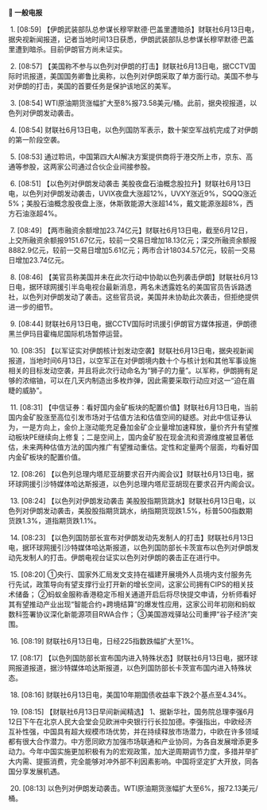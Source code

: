 **📰 一般电报**

  1. [08:59] 【伊朗武装部队总参谋长穆罕默德·巴盖里遭暗杀】财联社6月13日电，据央视新闻报道，记者当地时间13日获悉，伊朗武装部队总参谋长穆罕默德·巴盖里遭到暗杀。目前伊朗官方尚未证实。

  2. [08:57] 【美国称不参与以色列对伊朗的打击】财联社6月13日电，据CCTV国际时讯报道，美国国务卿鲁比奥称，以色列对伊朗采取了单方面行动。美国不参与对伊朗的打击，美国的首要任务是保护该地区的美军。

  3. [08:54] WTI原油期货涨幅扩大至8%报73.58美元/桶。此前，据央视报道，以色列对伊朗发动袭击。

  4. [08:54] 财联社6月13日电，以色列国防军表示，数十架空军战机完成了对伊朗的第一阶段空袭。

  5. [08:53] 通过聆讯，中国第四大AI解决方案提供商将于港交所上市，京东、高通等参股，这两家公司通过合伙企业间接参股。

  6. [08:51] 【以色列对伊朗发动袭击 美股夜盘石油概念股拉升】财联社6月13日电，以色列对伊朗发动袭击，UVIX夜盘大涨超12%，UVXY涨近9%，SQQQ涨近5%；美股石油概念股夜盘上涨，休斯敦能源大涨超14%，戴文能源涨超8%，西方石油涨超4%。

  7. [08:49] 【两市融资余额增加23.74亿元】财联社6月13日电，截至6月12日，上交所融资余额报9151.67亿元，较前一交易日增加18.13亿元；深交所融资余额报8882.9亿元，较前一交易日增加5.61亿元；两市合计18034.57亿元，较前一交易日增加23.74亿元。

  8. [08:46] 【美官员称美国并未在此次行动中协助以色列袭击伊朗】财联社6月13日电，据环球网援引半岛电视台最新消息，两名未透露姓名的美国官员告诉路透社，以色列对伊朗发动了袭击。这些官员说，美国并未协助此次袭击，但拒绝提供进一步的细节。

  9. [08:44] 财联社6月13日电，据CCTV国际时讯援引伊朗官方媒体报道，伊朗德黑兰伊玛目霍梅尼国际机场暂停运营。

  10. [08:35] 【以军证实对伊朗核计划发动空袭】财联社6月13日电，据央视新闻报道，当地时间6月13日，以空军正在对伊朗境内数十个与核计划和其他军事设施相关的目标发动空袭，并且将此次行动命名为“狮子的力量”。以军称，伊朗拥有足够的浓缩铀，可以在几天内制造出多枚炸弹，因此需要采取行动应对这一“迫在眉睫的威胁”。

  11. [08:31] 【中信证券：看好国内金矿板块的配置价值】财联社6月13日电，当前国内金矿股涨至高位引发市场对于估值方法和估值空间的疑惑。对此中信证券认为，一是方向上，金价上涨动能充足叠加金矿企业量增加速释放，量价齐升有望推动板块PE继续向上修复；二是空间上，国内金矿股在现金流和资源维度被显著低估，未来两种估值方法的国内推广有望推动重估。定性和定量两个层面，均看好国内金矿板块的配置价值。

  12. [08:26] 【以色列总理内塔尼亚胡要求召开内阁会议】财联社6月13日电，据环球网援引沙特媒体哈达斯报道，以色列总理内塔尼亚胡现在要求召开内阁会议。

  13. [08:24] 【以色列对伊朗发动袭击 美股股指期货跳水】财联社6月13日电，以色列对伊朗发动袭击，美股股指期货跳水，纳指期货现跌1.5%，标普500指数期货跌1.3%，道指期货跌1.1%。

  14. [08:23] 【以色列国防部长宣布对伊朗发动先发制人的打击】财联社6月13日电，据环球网援引沙特媒体哈达斯报道，以色列国防部长卡茨宣布以色列对伊朗发动先发制人的打击。伊朗电视台证实以色列对伊朗的袭击正在进行中。

  15. [08:20] ①央行、国家外汇局发文支持在福建开展境外人员境内支付服务先行先试，政策导向有望支撑行业打开新的增长空间，这家公司拥有CIPS的相关技术储备；
②蚂蚁金服称香港稳定币相关通道开启后将尽快提交申请，分析师看好其有望推动产业出现“智能合约+跨境结算”的爆发性应用，这家公司年初刚和蚂蚁数科签署协议深化新能源项目RWA合作；
③美国游戏驿站公司重押“谷子经济”突围。

  16. [08:19] 财联社6月13日电，日经225指数跌幅扩大至1%。

  17. [08:17] 【以色列国防部长宣布国内进入特殊状态】财联社6月13日电，据环球网报道报道，据沙特媒体哈达斯报道，以色列国防部长卡茨宣布国内进入特殊状态。

  18. [08:16] 财联社6月13日电，美国10年期国债收益率下跌2个基点至4.34%。

  19. [08:15] 【财联社6月13日早间新闻精选】
1、据新华社，国务院总理李强6月12日下午在北京人民大会堂会见欧洲中央银行行长拉加德。李强指出，中欧经济互补性强，中国具有超大规模市场优势，并在持续释放市场潜力，中欧在许多领域都有很大合作潜力。中方愿同欧方加强市场联通和产业协同，为各自发展增添更多动力。今年中国实施更加积极有为的宏观政策，加大逆周期调节力度，多措并举扩大内需、提振消费，完全能够对冲外部不利因素影响。中国将坚定扩大开放，同各国分享发展机遇。

  20. [08:13] 以色列对伊朗发动袭击。WTI原油期货涨幅扩大至6%，报72.13美元/桶。

